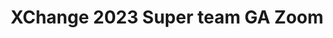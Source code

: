 ---
title: XChange 2023 Super team GA Zoom
redirect_to: https://ateneo-edu.zoom.us/meeting/register/tJ0kd--hrTsrH9SKBX7h2AVWq-HL3-Pdx24I
redirect_from: 
  - /XC23SuperteamGAZoom
  - /xc23superteamgazoom
---